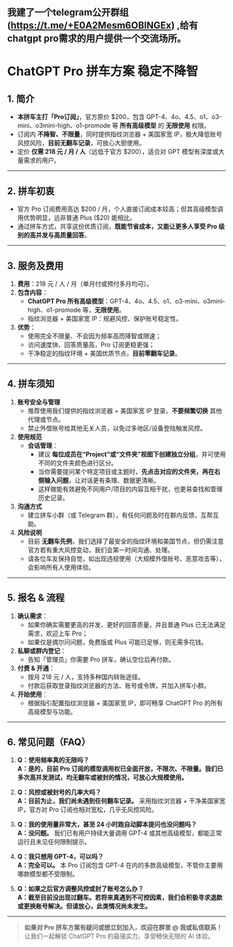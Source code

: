 ## 我建了一个telegram公开群组(https://t.me/+E0A2Mesm6OBlNGEx) ,给有chatgpt pro需求的用户提供一个交流场所。

# ChatGPT Pro 拼车方案 稳定不降智

## 1. 简介

- **本拼车主打「Pro订阅」**，官方原价 \$200，包含 GPT-4、4o、4.5、o1、o3-mini、o3mini-high、o1-promode 等 **所有高级模型** 的 **无限使用** 权限。
- 订阅内 **不降智、不限量**，同时提供指纹浏览器 + 美国家宽 IP，极大降低账号风控风险，**目前无翻车记录**，可放心大胆使用。
- 定价 **仅需 218 元 / 月 / 人**（远低于官方 \$200），适合对 GPT 模型有深度或大量需求的用户。

---

## 2. 拼车初衷

- 官方 Pro 订阅费用高达 \$200 / 月，个人直接订阅成本较高；但其高级模型调用优势明显，远非普通 Plus (\$20) 能相比。
- 通过拼车方式，共享这份优质订阅，**既能节省成本，又能让更多人享受 Pro 级别的高并发与高质量回答**。

---

## 3. 服务及费用

1. **费用**：218 元 / 人 / 月（单月付或预付多月均可）。  
2. **包含内容**：  
   - **ChatGPT Pro 所有高级模型**：GPT-4、4o、4.5、o1、o3-mini、o3mini-high、o1-promode 等，**无限使用**。  
   - 指纹浏览器 + 美国家宽 IP：规避风控、保护账号稳定性。  
3. **优势**：  
   - 使用完全不限量、不会因为频率高而降智或限速；  
   - 访问速度快、回答质量高，Pro 订阅更稳更强；  
   - 干净稳定的指纹环境 + 美国优质节点，**目前零翻车记录**。

---

## 4. 拼车须知

1. **账号安全与管理**  
   - 推荐使用我们提供的指纹浏览器 + 美国家宽 IP 登录，**不要频繁切换** 其他代理或节点。  
   - 禁止外借账号给其他无关人员，以免过多地区/设备登陆触发风控。  
2. **使用规范**  
   - **会话管理**：
     - 建议 **每位成员在“Project”或“文件夹”视图下创建独立分组**，并可使用不同的文件夹颜色进行区分。  
     - 当你需要提问某个特定项目或主题时，**先点击对应的文件夹，再在右侧输入问题**，让对话更有条理、数据更清晰。  
     - 这样做能有效避免不同用户/项目的内容互相干扰，也更易查找和管理历史记录。
3. **沟通方式**  
   - 建立拼车小群（或 Telegram 群），有任何问题及时在群内反馈，互帮互助。  
4. **风险说明**  
   - 目前 **无翻车先例**，我们选择了最安全的指纹环境和美国节点，但仍需注意官方若有重大风控变动，我们会第一时间沟通、处理。  
   - 请各位车友保持自觉，如出现违规使用（大规模外借账号、恶意攻击等），会影响所有人使用体验。

---

## 5. 报名 & 流程

1. **确认需求**：  
   - 如果你确实需要更高的并发、更好的回答质量，并且普通 Plus 已无法满足需求，欢迎上车 Pro；  
   - 如果仅是偶尔问问题，免费版或 Plus 可能已足够，则无需多花钱。
2. **私聊或群内登记**：  
   - 告知「管理员」你需要 Pro 拼车，确认空位后再付款。
3. **付费 & 开通**：  
   - 按月 218 元 / 人，支持多种国内转账途径。  
   - 付款后获取登录指纹浏览器的方法、账号或令牌，并加入拼车小群。
4. **开始使用**：  
   - 根据指引配置指纹浏览器 + 美国家宽 IP，即可畅享 ChatGPT Pro 的所有高级模型与功能。

---

## 6. 常见问题（FAQ）

1. **Q：使用频率真的无限吗？**  
   **A：是的，目前 Pro 订阅的模型调用权已全面开放，不限次、不限量。我们已多次高并发测试，均无翻车或被封的情况，可放心大规模使用。**

2. **Q：风控或被封号的几率大吗？**  
   **A：目前为止，我们尚未遇到任何翻车记录。** 采用指纹浏览器 + 干净美国家宽 IP，官方对 Pro 订阅也相对宽松，几乎无风控风险。

3. **Q：我的使用量非常大，甚至 24 小时跑自动脚本提问也没问题吗？**  
   **A：没问题。** 我们已有用户持续大量调用 GPT-4 或其他高级模型，都能正常运行且未见任何限制提示。

4. **Q：我只想用 GPT-4，可以吗？**  
   **A：完全可以。** 本 Pro 订阅包含 GPT-4 在内的多款高级模型，不管你主要用哪款模型都不受限制。

5. **Q：如果之后官方调整风控或封了账号怎么办？**  
   **A：截至目前没出现过翻车。若将来真遇到不可控因素，我们会积极寻求退款或更换账号解决。但请放心，此类情况尚未发生。**

---

> **如果对 Pro 拼车方案有疑问或想立刻加入，欢迎在群里 @ 我或私信联系！**  
> 让我们一起解锁 ChatGPT Pro 的最强实力，享受畅快无限的 AI 体验。
